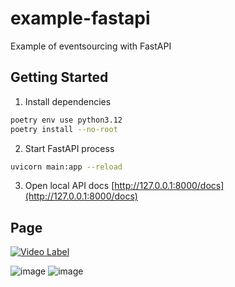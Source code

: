 # example-fastapi
Example of eventsourcing with FastAPI

## Getting Started
1. Install dependencies
```zsh
poetry env use python3.12
poetry install --no-root
```
2. Start FastAPI process
```zsh
uvicorn main:app --reload
```
3. Open local API docs [http://127.0.0.1:8000/docs](http://127.0.0.1:8000/docs)

## Page
[![Video Label](http://img.youtube.com/vi/SNQRRekBulU/0.jpg)](https://youtu.be/SNQRRekBulU)

![image](https://github.com/user-attachments/assets/de86b52e-e8dc-45ff-b418-96c9578a407f)
![image](https://github.com/user-attachments/assets/5d59c0ff-bcf0-473c-8932-0334fb97600e)
